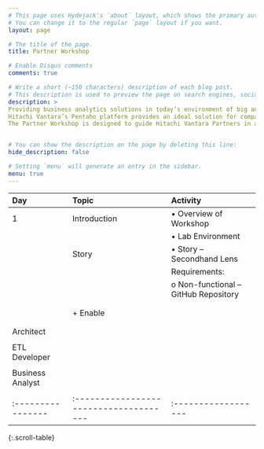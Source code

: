 ```yaml
---
# This page uses Hydejack's `about` layout, which shows the primary author's picture and about text at the top.
# You can change it to the regular `page` layout if you want.
layout: page

# The title of the page.
title: Partner Workshop

# Enable Disqus comments
comments: true

# Write a short (~150 characters) description of each blog post.
# This description is used to preview the page on search engines, social media, etc.
description: >
Providing business analytics solutions in today’s environment of big and diverse data can be a challenge. Technologies are evolving every day and solutions require computing competencies in addition to traditional DW/BI skills. 
Hitachi Vantara’s Pentaho platform provides an ideal solution for companies looking to expand their analytics capabilities to include these new big data types and sources, and gain from our experts who have successfully deployed many production solutions for financial, healthcare, advertising, publishing, and technology industries.
The Partner Workshop is designed to guide Hitachi Vantara Partners in acquiring requisite knowledge and skills in implementing a Pentaho solution following Professional Services guidelines.


# You can show the description on the page by deleting this line:
hide_description: false

# Setting `menu` will generate an entry in the sidebar.
menu: true
---
```



| Day             | Topic                  | Activity                                 | 
|:----------------|:-----------------------|:-----------------------------------------|
|   1             | Introduction           | •	Overview of Workshop                  |             
|                 |                        | •	Lab Environment                       |          
|                 | Story                  | •	Story – Secondhand Lens               |                   
|                 |                        | Requirements:                            |                  
|                 |                        |    o	Non-functional – GitHub Repository                |                   |                   |                   |
|                 |                              |                   |                   |                   |                   |
|                 |                             |                   |                   |                   |                   |
|                 |    + Enable                          |                   |                   |                   |                   |
|                 |                                      |                   |                   |                   |                   |
|                 |                                      |                   |                   |                   |                   |
| Architect       |                                      |                   |                   |                   |                   |
|                 |                                      |                   |                   |                   |                   |
| ETL Developer   |                                      |                   |                   |                   |                   |
|                 |                                      |                   |                   |                   |                   |    
| Business Analyst|                                      |                   |                   |                   |                   |
|                 |                                      |                   |                   |                   |                   |
|:----------------|:-------------------------------------|:------------------|










{:.scroll-table}